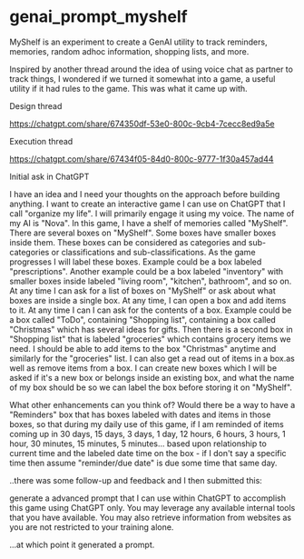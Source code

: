 # genai_prompt_myshelf
MyShelf is an experiment to create a GenAI utility to track reminders, memories, random adhoc information, shopping lists, and more.

Inspired by another thread around the idea of using voice chat as partner to track things, I wondered if we turned it somewhat into a game, a useful utility if it had rules to the game. This was what it came up with.

Design thread

https://chatgpt.com/share/674350df-53e0-800c-9cb4-7cecc8ed9a5e

Execution thread

https://chatgpt.com/share/67434f05-84d0-800c-9777-1f30a457ad44

Initial ask in ChatGPT

I have an idea and I need your thoughts on the approach before building anything. I want to create an interactive game I can use on ChatGPT that I call "organize my life". I will primarily engage it using my voice. The name of my AI is "Nova". In this game, I have a shelf of memories called "MyShelf". There are several boxes on "MyShelf". Some boxes have smaller boxes inside them. These boxes can be considered as categories and sub-categories or classifications and sub-classifications. As the game progresses I will label these boxes. Example could be a box labeled "prescriptions". Another example could be a box labeled "inventory" with smaller boxes inside labeled "living room", "kitchen", bathroom", and so on. At any time I can ask for a list of boxes on "MyShelf" or ask about what boxes are inside a single box. At any time, I can open a box and add items to it. At any time I can I can ask for the contents of a box. Example could be a box called "ToDo", containing "Shopping list", containing a box called "Christmas" which has several ideas for gifts. Then there is a second box in "Shopping list" that is labeled "groceries" which contains grocery items we need. I should be able to add items to the box "Christmas" anytime and similarly for the "groceries" list. I can also get a read out of items in a box.as well as remove items from a box. I can create new boxes which I will be asked if it's a new box or belongs inside an existing box, and what the name of my box should be so we can label the box before storing it on "MyShelf".

What other enhancements can you think of? Would there be a way to have a "Reminders" box that has boxes labeled with dates and items in those boxes, so that during my daily use of this game, if I am reminded of items coming up in 30 days, 15 days, 3 days, 1 day, 12 hours, 6 hours, 3 hours, 1 hour, 30 minutes, 15 minutes, 5 minutes... based upon relationship to current time and the labeled date time on the box - if I don't say a specific time then assume "reminder/due date" is due some time that same day.

..there was some follow-up and feedback and I then submitted this:

generate a advanced prompt that I can use within ChatGPT to accomplish this game using ChatGPT only. You may leverage any available internal tools that you have available. You may also retrieve information from websites as you are not restricted to your training alone.

...at which point it generated a prompt.
